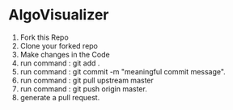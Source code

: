 # AlgoVisualizer
1. Fork this Repo
2. Clone your forked repo
3. Make changes in the Code
4. run command : git add .
5. run command : git commit -m "meaningful commit message".
6. run command : git pull upstream master
7. run command : git push origin master.
8. generate a pull request.
